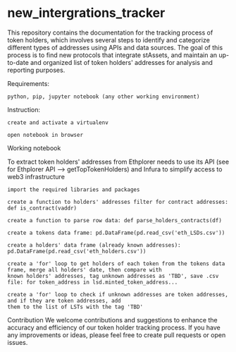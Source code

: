 # new_intergrations_tracker


This repository contains the documentation for the tracking process of token holders, which involves several steps to identify and categorize different types of addresses using APIs and data sources. The goal of this process is to find new protocols that integrate stAssets, and maintain an up-to-date and organized list of token holders' addresses for analysis and reporting purposes.


Requirements:

    python, pip, jupyter notebook (any other working environment)

Instruction:

    create and activate a virtualenv

    open notebook in browser

Working notebook

To extract token holders' addresses from Ethplorer needs to use its API (see for Ethplorer API --> getTopTokenHolders) and Infura to simplify access to web3 infrastructure

    import the required libraries and packages

    create a function to holders' addresses filter for contract addresses: def is_contract(vaddr)

    create a function to parse row data: def parse_holders_contracts(df)

    create a tokens data frame: pd.DataFrame(pd.read_csv('eth_LSDs.csv'))

    create a holders' data frame (already known addresses): pd.DataFrame(pd.read_csv('eth_holders.csv'))

    create a 'for' loop to get holders of each token from the tokens data frame, merge all holders' date, then compare with 
    known holders' addresses, tag unknown addresses as 'TBD', save .csv file: for token_address in lsd.minted_token_address...
      
    create a 'for' loop to check if unknown addresses are token addresses, and if they are token addresses, add 
    them to the list of LSTs with the tag 'TBD'


Contribution
We welcome contributions and suggestions to enhance the accuracy and efficiency of our token holder tracking process. If you have any improvements or ideas, please feel free to create pull requests or open issues.



